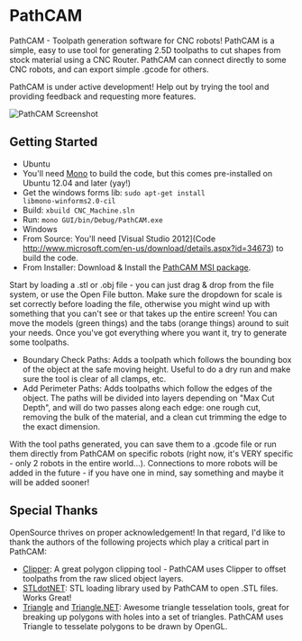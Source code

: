 PathCAM
=======

PathCAM - Toolpath generation software for CNC robots!  PathCAM is a simple, easy to use tool for generating 2.5D toolpaths to cut shapes from stock material using a CNC Router.  PathCAM can connect directly to some CNC robots, and can export simple .gcode for others.

PathCAM is under active development!  Help out by trying the tool and providing feedback and requesting more features.

![PathCAM Screenshot](https://raw.github.com/xenovacivus/PathCAM/master/Examples/screenshot.png)


Getting Started
---------------

* Ubuntu
 * You'll need [Mono](http://www.go-mono.com/mono-downloads/download.html) to build the code, but this comes pre-installed on Ubuntu 12.04 and later (yay!)
 * Get the windows forms lib: <code>sudo apt-get install libmono-winforms2.0-cil</code>
 * Build: <code>xbuild CNC_Machine.sln</code>
 * Run: <code>mono GUI/bin/Debug/PathCAM.exe</code>
* Windows
 * From Source: You'll need [Visual Studio 2012](Code http://www.microsoft.com/en-us/download/details.aspx?id=34673) to build the code.
 * From Installer: Download & Install the [PathCAM MSI package](https://github.com/xenovacivus/PathCAM/blob/master/Installer/PathCAM.msi?raw=true).

Start by loading a .stl or .obj file - you can just drag & drop from the file system, or use the Open File button.  Make sure the dropdown for scale is set correctly before loading the file, otherwise you might wind up with something that you can't see or that takes up the entire screen!  You can move the models (green things) and the tabs (orange things) around to suit your needs.  Once you've got everything where you want it, try to generate some toolpaths.

* Boundary Check Paths: Adds a toolpath which follows the bounding box of the object at the safe moving height.  Useful to do a dry run and make sure the tool is clear of all clamps, etc.
* Add Perimeter Paths: Adds toolpaths which follow the edges of the object.  The paths will be divided into layers depending on "Max Cut Depth", and will do two passes along each edge: one rough cut, removing the bulk of the material, and a clean cut trimming the edge to the exact dimension.

With the tool paths generated, you can save them to a .gcode file or run them directly from PathCAM on specific robots (right now, it's VERY specific - only 2 robots in the entire world...).  Connections to more robots will be added in the future - if you have one in mind, say something and maybe it will be added sooner!


Special Thanks
--------------

OpenSource thrives on proper acknowledgement!  In that regard, I'd like to thank the authors of the following projects which play a critical part in PathCAM:

* [Clipper](http://www.angusj.com/delphi/clipper.php): A great polygon clipping tool - PathCAM uses Clipper to offset toolpaths from the raw sliced object layers.
* [STLdotNET](https://github.com/QuantumConcepts/STLdotNET): STL loading library used by PathCAM to open .STL files.  Works Great!
* [Triangle](http://www.cs.cmu.edu/~quake/triangle.html) and [Triangle.NET](http://triangle.codeplex.com/): Awesome triangle tesselation tools, great for breaking up polygons with holes into a set of triangles.  PathCAM uses Triangle to tesselate polygons to be drawn by OpenGL.

